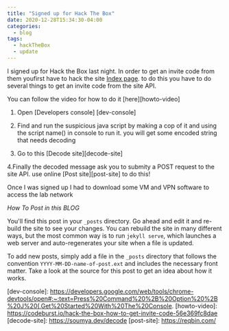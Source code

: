 ```yaml
---
title: "Signed up for Hack The Box"
date: 2020-12-28T15:34:30-04:00
categories:
  - blog
tags:
  - hackTheBox
  - update
---
```


I signed up for Hack the Box last night. In order to get an invite code from them youfirst have to hack the site [Index page][htb-index]. to do this you have to do several things to get an invite code from the site API.

You can follow the video for how to do it [here][howto-video]
1. Open [Developers console] [dev-console]

2. Find and run the suspicious java script by making a cop of it and using the script name() in console to run it. you will get some encoded string that needs decoding

3. Go to this [Decode site][decode-site]

4.Finally the decoded message ask you to submity a POST request to the site API. use online [Post site][post-site] to do this!

Once I was signed up I had to download some VM and VPN software to access the lab network

*How To Post in this BLOG*

You'll find this post in your `_posts` directory. Go ahead and edit it and re-build the site to see your changes. You can rebuild the site in many different ways, but the most common way is to run `jekyll serve`, which launches a web server and auto-regenerates your site when a file is updated.

To add new posts, simply add a file in the `_posts` directory that follows the convention `YYYY-MM-DD-name-of-post.ext` and includes the necessary front matter. Take a look at the source for this post to get an idea about how it works.




[htb-index]: https://www.hackthebox.eu/home
[dev-console]: https://developers.google.com/web/tools/chrome-devtools/open#:~:text=Press%20Command%20%2B%20Option%20%2B%20J%20(,Get%20Started%20With%20The%20Console.
[howto-video]: https://codeburst.io/hack-the-box-how-to-get-invite-code-56e369fc8dae
[decode-site]: https://soumya.dev/decode
[post-site]: https://reqbin.com/
